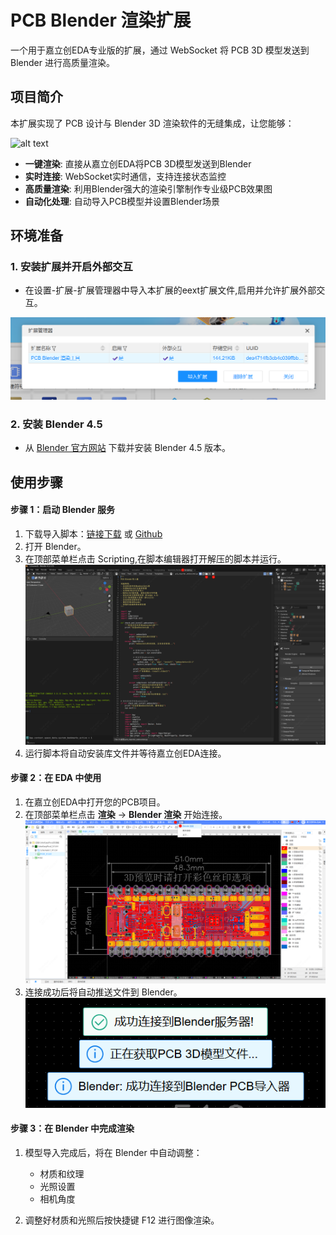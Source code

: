 # PCB Blender 渲染扩展

一个用于嘉立创EDA专业版的扩展，通过 WebSocket 将 PCB 3D 模型发送到 Blender 进行高质量渲染。

## 项目简介

本扩展实现了 PCB 设计与 Blender 3D 渲染软件的无缝集成，让您能够：

![alt text](images/0.gif)

- **一键渲染**: 直接从嘉立创EDA将PCB 3D模型发送到Blender
- **实时连接**: WebSocket实时通信，支持连接状态监控
- **高质量渲染**: 利用Blender强大的渲染引擎制作专业级PCB效果图
- **自动化处理**: 自动导入PCB模型并设置Blender场景

## 环境准备

### 1. 安装扩展并开启外部交互

- 在设置-扩展-扩展管理器中导入本扩展的eext扩展文件,启用并允许扩展外部交互。

![图 0](images/1.png)  

### 2. 安装 Blender 4.5 

- 从 [Blender 官方网站](https://www.blender.org/download/) 下载并安装 Blender 4.5 版本。

## 使用步骤

#### 步骤 1：启动 Blender 服务

1. 下载导入脚本：[链接下载](https://lceda001.feishu.cn/wiki/EV2fwL7UTiz4LdkYix8c7X9xnee?from=from_copylink) 或  [Github](https://github.com/easyeda/eext-pcb-render-with-blender/blob/main/script/pcb_importer_websocket.py)
2. 打开 Blender。
3. 在顶部菜单栏点击 Scripting,在脚本编辑器打开解压的脚本并运行。
   ![alt text](images/2.png)
4. 运行脚本将自动安装库文件并等待嘉立创EDA连接。
   
#### 步骤 2：在 EDA 中使用

1. 在嘉立创EDA中打开您的PCB项目。
2. 在顶部菜单栏点击 **渲染** → **Blender 渲染** 开始连接。
   ![alt text](images/3.png)
3. 连接成功后将自动推送文件到 Blender。
   ![alt text](images/4.png)

#### 步骤 3：在 Blender 中完成渲染

1. 模型导入完成后，将在 Blender 中自动调整：
   - 材质和纹理
   - 光照设置
   - 相机角度
  
2. 调整好材质和光照后按快捷键 F12 进行图像渲染。


